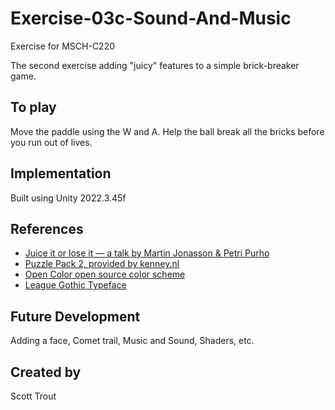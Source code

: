 # Exercise-03c-Sound-And-Music

Exercise for MSCH-C220

The second exercise adding "juicy" features to a simple brick-breaker game.

## To play

Move the paddle using the W and A. Help the ball break all the bricks before you run out of lives.



## Implementation

Built using Unity 2022.3.45f

## References

* [Juice it or lose it — a talk by Martin Jonasson \& Petri Purho](https://www.youtube.com/watch?v=Fy0aCDmgnxg)
* [Puzzle Pack 2, provided by kenney.nl](https://kenney.nl/assets/puzzle-pack-2)
* [Open Color open source color scheme](https://yeun.github.io/open-color/)
* [League Gothic Typeface](https://www.theleagueofmoveabletype.com/league-gothic)



## Future Development

Adding a face, Comet trail, Music and Sound, Shaders, etc.

## Created by

Scott Trout

